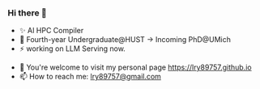 ### Hi there 👋

<!--
**LRY89757/LRY89757** is a ✨ _special_ ✨ repository because its `README.md` (this file) appears on your GitHub profile.
-->
<!-- Here are some ideas to get you started: -->
- ✨ AI HPC Compiler
- 👯 Fourth-year Undergraduate@HUST -> Incoming PhD@UMich
- ⚡ working on LLM Serving now.
<!-- - 🔭 Looking for phd opportunity of AI HPC Compiler.  -->
- 🌱 You're welcome to visit my personal page https://lry89757.github.io
- 📫 How to reach me: lry89757@gmail.com
<!-- - 🔭 Looking for chances of **Summer research experience in US or Singpore onsite, about DL Compiler**. I can cover the expenses myself, but any assistance in the form of a fund would be greatly appreciated. -->

<!-- - ✨ I'm a third-year undergraduate student(CS) at Huazhong University of Science and Technology. -->
<!-- - 🔭 I’m currently working on HUST.DIAN.AI(Leader), AIpi(bailan), [Heptagonhust](https://github.com/heptagonhust)(Learning HPC). -->
<!-- - 🌱 I’m currently learning Cuda, C++, AI Compiler(TVM,MLIR etc) and Adversarial Attack(Backdoor Learning) about Transformer. -->
<!-- - 👯 I’m collaborating on AI with [Yibin Wang](https://github.com/flyleeee), **A Dalao**!. -->
<!-- - 🤔 I’m looking for help with Transformer, HPC, TVM, MLIR. -->
<!-- - 💬 Ask me about AI -->

<!-- - 😄 Pronouns: ... -->
<!-- - ⚡ Fun fact: ... -->

<!-- [![Anurag's github stats](https://github-readme-stats.vercel.app/api?username=LRY89757)](https://github.com/anuraghazra/github-readme-stats) -->

<!-- 📕 &nbsp;**Latest Blog Posts**(Long time no update...) -->
<!-- BLOG-POST-LIST:START -->
<!-- - [mmdet && project of fenghuo](https://lry89757.github.io/2021/11/09/mmdet-project-of-fenghuo/)
- [Code Trace of MMDETECTION](https://lry89757.github.io/2021/10/16/code-trace-of-mmdetection/)
- [Road Crack of exploration](https://lry89757.github.io/2021/10/04/lu-mian-lie-feng-shu-ju-ji-diao-yan/)
- [Self Attention Is All My Need](https://lry89757.github.io/2021/10/13/self-attention-is-all-my-need/) -->
<!-- - [God Mode in browsers: document.designMode = "on"](https://dev.to/gautamkrishnar/god-mode-in-browsers-document-designmode-on-2pmo) -->
<!-- BLOG-POST-LIST:END -->

<!-- My idea coding state： -->
<!-- ![image](https://user-images.githubusercontent.com/77330637/171345862-d7393b9a-e2b2-4c85-bd42-13389626d384.png) -->
<!-- ![image](https://user-images.githubusercontent.com/77330637/163973410-badc6966-d278-4323-9a53-8cd451b1017b.png) -->
<!-- ![image](https://user-images.githubusercontent.com/77330637/165716037-78784376-54b6-4681-84c5-c904dbb9b88a.png) -->
<!-- ![image](https://user-images.githubusercontent.com/77330637/164719279-7764430c-7894-4e6e-bd99-542a1ceb7f5c.png) -->
<!-- ![image](https://user-images.githubusercontent.com/77330637/164245602-1648badd-82c5-4075-9b56-e67e85489e32.png) -->
<!-- ![image](https://user-images.githubusercontent.com/77330637/166138717-47ac30df-b368-4547-a76b-be00ff622f3e.png) -->
<!-- ![image](https://user-images.githubusercontent.com/77330637/164354052-af7a67b2-1f2f-455e-a643-5b21b17a40e0.png) -->
<!-- ![image](https://user-images.githubusercontent.com/77330637/172780354-3858ffca-c3b5-4966-ba8e-4647b4e9d00b.png) -->
<!-- <img width="1010" alt="image" src="https://user-images.githubusercontent.com/77330637/165522213-55701801-69f1-43c6-a412-e0578feeb5d4.png"> -->
<!-- ![image](https://user-images.githubusercontent.com/77330637/190435247-be097629-fed1-4fb2-b77e-12a836650b0f.png) -->

<!-- ![image](https://user-images.githubusercontent.com/77330637/190435679-b30ff26e-4432-4026-8805-ba1dd9c0a07b.png) -->

<!-- ![image](https://user-images.githubusercontent.com/77330637/190435768-b896856e-20ab-4103-82b0-7a9dc74a6ad3.png) -->

<!-- ![image](https://user-images.githubusercontent.com/77330637/190435913-4e58e20a-e078-4285-924d-e36dcd87ecbf.png) -->

<!-- ![image](https://user-images.githubusercontent.com/77330637/190439162-878d0e2e-46c6-4fbd-91bd-2bf6f3d31d33.png) -->

<!-- ![image](https://user-images.githubusercontent.com/77330637/190843806-c1e7e50f-18a8-487d-9f4e-6a0dbb72aaf6.png) -->

<!-- ![image](https://user-images.githubusercontent.com/77330637/190861860-cb380358-02b2-412d-9314-2bd53e04c249.png) -->

<!-- ![image](https://user-images.githubusercontent.com/77330637/191393371-acc41f66-3bd5-46e5-9aae-d6503151b13f.png) -->

<!-- ![2023-05-27-16-27-30-image](https://github.com/LRY89757/LRY89757/assets/77330637/8c2347fb-d592-48a2-aab5-c872c86cd887) -->
<!-- ![2023-05-27-16-46-32-image](https://github.com/LRY89757/LRY89757/assets/77330637/4745ab1c-0c16-4bd6-b0ab-3fe3c0db5537) -->
<!-- ![2023-05-31-15-14-33-image](https://github.com/LRY89757/LRY89757/assets/77330637/9be80da2-aedb-4d3b-950a-3ef4eb84df4c) -->
<!-- ![2023-05-27-21-19-13-image](https://github.com/LRY89757/LRY89757/assets/77330637/12777a12-1202-4118-ace4-94c1b2db1aa3) -->
<!-- ![2023-05-27-18-14-53-image](https://github.com/LRY89757/LRY89757/assets/77330637/df6f5f61-3e44-4800-b1f0-e832d4a4ca96) -->
<!-- ![2023-05-27-22-34-54-image](https://github.com/LRY89757/LRY89757/assets/77330637/830af65f-d945-4685-a812-a0da1607db56) -->
<!-- ![2023-05-28-17-27-58-image](https://github.com/LRY89757/LRY89757/assets/77330637/2f34e511-cfcd-44e3-9e76-725b72dfa839) -->
<!-- <img width="1145" alt="CoefficientsBroadcasting" src="https://github.com/LRY89757/LRY89757/assets/77330637/d17af0f0-e562-4296-b694-0e47e8a3822a"> -->



<!-- ![image](https://user-images.githubusercontent.com/77330637/191886080-7fcd7310-0dce-4698-b2db-2792f9fd7465.png) -->

<!-- ![07c8748bef6904a4e02afd8e852cf11](https://user-images.githubusercontent.com/77330637/195068001-54813a34-b64f-4036-946b-1020c3b274a6.jpg) -->

<!-- ![%3B 0KEQ@0(~FM9E4 6GZ)I](https://user-images.githubusercontent.com/77330637/197226440-ae9f6cdd-9530-41f3-8f42-6fbaeae91d37.png) -->

<!-- ![4}@OG5 TVO)75$3X5SWWZUS](https://user-images.githubusercontent.com/77330637/197226656-38c5b997-265c-494a-b55b-5374de7851f3.png) -->

<!--ncnn新版本发布，亮点自寻QAQ👏：![image](https://user-images.githubusercontent.com/77330637/176847154-83e7f727-c406-4f81-aaee-6a049edd0f76.png)-->
<!-- ![image](https://github.com/LRY89757/LRY89757/assets/77330637/e2f5b364-cae2-4317-a5c3-3e2deaf1acda) -->

<!-- ![image](https://github.com/LRY89757/LRY89757/assets/77330637/30d5b91a-e0dd-4435-bf9c-56fcf8c6003f) -->

<!-- ![image](https://github.com/LRY89757/LRY89757/assets/77330637/5e423a64-cdb9-48a3-8539-dd8c2c1a54f6) -->

<!-- ![image](https://github.com/LRY89757/LRY89757/assets/77330637/c4b45b48-e7c3-4861-97c8-7ec9902e449d) -->

<!-- ![image](https://github.com/LRY89757/LRY89757/assets/77330637/7a8fd063-9450-4219-9e06-c43d306d3222) -->

<!-- ![image](https://github.com/LRY89757/LRY89757/assets/77330637/0b3fdc04-3e68-41d5-a3fd-8c3444aa1678) -->
<!-- ![image](https://github.com/LRY89757/LRY89757/assets/77330637/9f591f3e-0eee-496b-acc7-1bd76df50e4b) -->
<!-- ![image](https://github.com/LRY89757/LRY89757/assets/77330637/2ddd7cfd-6aef-4194-bcc2-c43cbfaf89dd) -->


<!-- ![image](https://github.com/LRY89757/LRY89757/assets/77330637/27d00f78-7678-470a-9c37-ce50257f4bcb) -->


<!-- ![image](https://github.com/LRY89757/LRY89757/assets/77330637/b268c0d7-a5ee-473f-9239-a1268442672d) -->

<!-- ![image](https://github.com/LRY89757/LRY89757/assets/77330637/e33143f9-12a7-4f0f-895e-e89bbe9197c2) -->
<!-- ![image](https://github.com/LRY89757/LRY89757/assets/77330637/82983587-20e6-441e-a321-f3733c14a164) -->
<!-- ![image](https://github.com/LRY89757/LRY89757/assets/77330637/aa969bf7-bc0e-4b65-8007-08398c6d292d) -->
<!-- ![image](https://github.com/LRY89757/LRY89757/assets/77330637/7ce7e216-6338-48c0-b085-d679b8b219f7) -->

<!-- ![image](https://github.com/LRY89757/LRY89757/assets/77330637/6879c78c-fc69-4627-8dc9-8400e035c43f) -->
<!-- ![image](https://github.com/LRY89757/LRY89757/assets/77330637/800aee13-216e-44d4-bca5-626982ee95e6) -->

<!-- ![image](https://github.com/LRY89757/LRY89757/assets/77330637/e25194be-e156-4b1a-a7c4-0d2ced9f4263) -->

<!-- ![image](https://github.com/LRY89757/LRY89757/assets/77330637/73f4957f-ef73-4eca-9e07-a3bb88ed277e) -->

<!-- ![image](https://github.com/LRY89757/LRY89757/assets/77330637/2c267fd5-0296-4a67-ab6f-46a4a38d60c5) -->

<!-- ![image](https://github.com/LRY89757/LRY89757/assets/77330637/04cd80a8-1e9e-4c68-bb7b-f77fc4ea29d2) -->

<!-- ![image](https://github.com/LRY89757/LRY89757/assets/77330637/e51d3f20-208e-46ad-b56a-fb692eb27f43) -->

<!-- ![image](https://github.com/LRY89757/LRY89757/assets/77330637/a7f94ce8-6e05-454e-ba72-8c207c327061) -->

<!-- ![image](https://github.com/LRY89757/LRY89757/assets/77330637/234bf680-1092-4152-90f7-3d7bf28052b7) -->

<!-- ![image](https://github.com/LRY89757/LRY89757/assets/77330637/9f4e54ee-936c-4782-bf00-004f9bea011b) -->

<!-- ![982b208b9f290743f09f176642907e6](https://github.com/LRY89757/LRY89757/assets/77330637/40467370-0d70-42b3-9571-9a563d78128b) -->

<!-- ![image](https://github.com/LRY89757/LRY89757/assets/77330637/7c688206-c309-4af9-8b33-ee138d4be76d) -->

<!-- ![image](https://github.com/LRY89757/LRY89757/assets/77330637/4dc5c9f6-52e7-4c63-9d75-997903758d76) -->

<!-- ![image](https://github.com/LRY89757/LRY89757/assets/77330637/b42db4db-e77a-48ff-abbf-75e3e78b5cf7) -->

<!-- ![image](https://github.com/LRY89757/LRY89757/assets/77330637/11d115cf-07aa-48e7-b090-08066bd2ae58) -->

<!-- ![image](https://github.com/LRY89757/LRY89757/assets/77330637/12d55844-15a9-4c1e-bd4e-6b26661113ec) -->

<!-- ![image](https://github.com/LRY89757/LRY89757/assets/77330637/d1ec51c9-19f1-4fc2-88f4-7d1873b6ef00) -->

<!-- ![image](https://github.com/LRY89757/LRY89757/assets/77330637/b298f1d7-aac1-4f07-ab3d-3823f28fa8a2) -->

<!-- ![image](https://github.com/LRY89757/LRY89757/assets/77330637/eaeda9f4-be36-49fb-b5ca-485418ecd262) -->

<!-- ![image](https://github.com/LRY89757/LRY89757/assets/77330637/c4f2a089-96b8-4754-a00c-be7517ad021b) -->

<!-- ![image](https://github.com/LRY89757/LRY89757/assets/77330637/08c44e2b-5ff4-49d6-8a4f-3e2aef0f2531) -->

<!-- ![image](https://github.com/LRY89757/LRY89757/assets/77330637/45156026-53c0-492e-a64a-406152a4bb97) -->

<!-- ![image](https://github.com/LRY89757/LRY89757/assets/77330637/7514b0cb-1c3d-4615-a83c-74aadd029281) -->

<!-- ![image](https://github.com/LRY89757/LRY89757/assets/77330637/1d062ede-10c8-4962-8d92-b37f643bfe68) -->

<!-- ![image](https://github.com/LRY89757/LRY89757/assets/77330637/1b5f18aa-acff-4f4c-b1a6-e5f042775170) -->

<!-- ![image](https://github.com/LRY89757/LRY89757/assets/77330637/8fba0ab5-b4cf-4c6d-9f47-fed98fc2cac6) -->

<!-- ![image](https://github.com/LRY89757/LRY89757/assets/77330637/bf20cb6c-ec32-498e-af12-930961f0855a) -->
<!-- ![image](https://github.com/LRY89757/LRY89757/assets/77330637/4b3d1b20-3ae3-4243-9b43-44ae72a99317) -->

<!-- ![image](https://github.com/LRY89757/LRY89757/assets/77330637/e9bd1a52-0011-48b7-9989-084bb503af0f) -->

<!-- ![image](https://github.com/LRY89757/LRY89757/assets/77330637/7ff7bd18-58ed-4596-996f-002306880e2e) -->
<!-- ![image](https://github.com/LRY89757/LRY89757/assets/77330637/e52c17c7-c420-4276-8dac-4a7619455fd6) -->
<!-- ![image](https://github.com/LRY89757/LRY89757/assets/77330637/88785b09-c111-455e-8546-6f09c3da3f33) -->
<!-- ![image](https://github.com/LRY89757/LRY89757/assets/77330637/65372e14-d872-42f4-9f52-aae74a289637) -->

<!-- ![image](https://github.com/LRY89757/LRY89757/assets/77330637/eba08c70-6290-449e-9495-cb3c74f4734e) -->

<!-- ![image](https://github.com/LRY89757/LRY89757/assets/77330637/d2c1d61a-a61d-4c7a-a07f-eeacdc9daf81)  -->

<!-- ![image](https://github.com/LRY89757/LRY89757/assets/77330637/fe9de43f-52d0-447b-b011-27191c51f47e) -->


<!-- ![image](https://github.com/LRY89757/LRY89757/assets/77330637/dc1771df-0759-4446-82f9-91745fc26d8e) -->

<!-- ![image](https://github.com/LRY89757/LRY89757/assets/77330637/b0f326ff-b6c3-4a5e-86d3-6005b746ebf1) -->

<!-- ![375836E7BDF8884259AE51AF51EFD995](https://github.com/LRY89757/LRY89757/assets/77330637/7f547250-7208-4bce-ad53-4bff9a63553e) -->

<!-- ![image](https://github.com/LRY89757/LRY89757/assets/77330637/c5882e4a-1bb8-4639-b79a-e8f3bfc85b1e) -->



<!--START_SECTION:waka-->

<!--END_SECTION:waka-->

